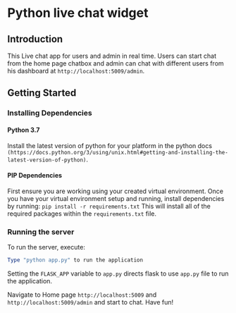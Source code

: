 # Python live chat widget

## Introduction
This Live chat app for users and admin in real time. Users can start chat from the home page chatbox and admin can chat with different users from his dashboard at `http://localhost:5009/admin`.

## Getting Started

### Installing Dependencies

#### Python 3.7
Install the latest version of python for your platform in the python docs `(https://docs.python.org/3/using/unix.html#getting-and-installing-the-latest-version-of-python)`.

#### PIP Dependencies
First ensure you are working using your created virtual environment. Once you have your virtual environment setup and running, install dependencies by running: ```pip install -r requirements.txt```
This will install all of the required packages within the `requirements.txt` file.

### Running the server
To run the server, execute:

```powershell
Type "python app.py" to run the application 

```
Setting the `FLASK_APP` variable to `app.py` directs flask to use `app.py` file to run the application.

Navigate to Home page `http://localhost:5009` and `http://localhost:5009/admin` and start to chat. Have fun!
